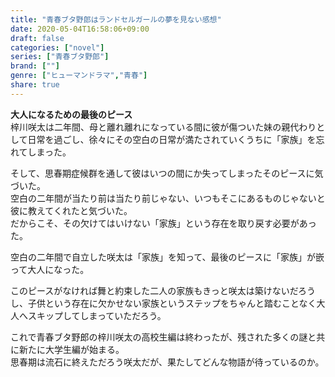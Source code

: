 ```yaml
---
title: "青春ブタ野郎はランドセルガールの夢を見ない感想"
date: 2020-05-04T16:58:06+09:00
draft: false
categories: ["novel"]
series: ["青春ブタ野郎"]
brand: [""]
genre: ["ヒューマンドラマ","青春"]
share: true
---
```

**大人になるための最後のピース**  
梓川咲太は二年間、母と離れ離れになっている間に彼が傷ついた妹の親代わりとして日常を過ごし、徐々にその空白の日常が満たされていくうちに「家族」を忘れてしまった。

そして、思春期症候群を通して彼はいつの間にか失ってしまったそのピースに気づいた。  
空白の二年間が当たり前は当たり前じゃない、いつもそこにあるものじゃないと彼に教えてくれたと気づいた。  
だからこそ、その欠けてはいけない「家族」という存在を取り戻す必要があった。  

空白の二年間で自立した咲太は「家族」を知って、最後のピースに「家族」が嵌って大人になった。  

このピースがなければ舞と約束した二人の家族もきっと咲太は築けないだろうし、子供という存在に欠かせない家族というステップをちゃんと踏むことなく大人へスキップしてしまっていただろう。

これで青春ブタ野郎の梓川咲太の高校生編は終わったが、残された多くの謎と共に新たに大学生編が始まる。  
思春期は流石に終えただろう咲太だが、果たしてどんな物語が待っているのか。
